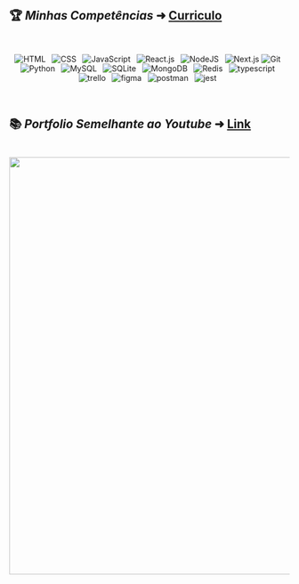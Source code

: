 ## 🏆 ***Minhas Competências*** ➜ [Curriculo](https://github.com/MayconCoutinho/MayconCoutinho/files/9611474/MayconCoutinho.pdf)
 
 <br/>
 <div align="center">
 
 ![HTML](https://img.shields.io/badge/HTML5-E34F26?style=for-the-badge&logo=html5&logoColor=ffffff)&ensp;
 ![CSS](https://img.shields.io/badge/CSS-1572B6?style=for-the-badge&logo=css3&logoColor=white)&ensp;
 ![JavaScript](https://img.shields.io/badge/JavaScript-000000?style=for-the-badge&logo=javascript&logoColor=ffff00)&ensp;
 ![React.js](https://img.shields.io/badge/react.js-%2320232a.svg?style=for-the-badge&logo=react&logoColor=%111111)&ensp;
 ![NodeJS](https://img.shields.io/badge/node.js-49a249?style=for-the-badge&logo=node.js&logoColor=white)&ensp;
 ![Next.js]( https://img.shields.io/badge/next.js-%2320232a.svg?style=for-the-badge&logo=next.js&logoColor=%ff7f1c)
 ![Git](https://img.shields.io/badge/GIT-b54e00?style=for-the-badge&logo=git&logoColor=white)&ensp;
 ![Python](https://img.shields.io/badge/Python-14354C?style=for-the-badge&logo=python&logoColor=white)&ensp;
 ![MySQL](https://img.shields.io/badge/MySQL-15406b?style=for-the-badge&logo=mysql&logoColor=white)&ensp;
 ![SQLite](https://img.shields.io/badge/SQLite-07405E?style=for-the-badge&logo=sqlite&logoColor=white)&ensp;
 ![MongoDB](https://img.shields.io/badge/MongoDB-4EA94B?style=for-the-badge&logo=mongodb&logoColor=white)&ensp;
 ![Redis](https://img.shields.io/badge/redis-%23DD0031.svg?style=for-the-badge&logo=redis&logoColor=white)&ensp;
 ![typescript]( https://img.shields.io/badge/typescript-000000?style=for-the-badge&logo=typescript&logoColor=4566f7)&ensp;
 ![trello](https://img.shields.io/badge/trello-000000?style=for-the-badge&logo=trello&logoColor=5c95ff)&ensp;
 ![figma](https://img.shields.io/badge/figma-000000?style=for-the-badge&logo=figma&logoColor=ffffff)&ensp;
 ![postman](https://img.shields.io/badge/postman-000000?style=for-the-badge&logo=postman&logoColor=ff7f1c)&ensp;
 ![jest](https://img.shields.io/badge/jest-000000?style=for-the-badge&logo=jest&logoColor=f78307)&ensp;
 
 </div>
 
  <br/>

 
 ## 📚 ***Portfolio Semelhante ao Youtube*** ➜ [Link](https://maycon-coutinho.surge.sh/)
 


<h1 align="center">
<img width=750 src="https://user-images.githubusercontent.com/60453269/191372640-44c78769-b235-4f88-b629-0738033fe78a.png">
</h1>


